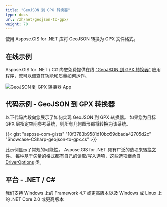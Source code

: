 ```yaml
---
title: "GeoJSON 到 GPX 转换器"
type: docs
url: /zh/net/geojson-to-gpx/
weight: 70
---
```


使用 Aspose.GIS for .NET 库将 GeoJSON 转换为 GPX 文件格式。

## **在线示例**

Aspose.GIS for .NET / C# 向您免费提供在线 ["GeoJSON 到 GPX 转换器"](https://products.aspose.app/gis/conversion/geojson-to-gpx) 应用程序，您可以调查其功能和质量如何运作。

![GeoJSON 到 GPX 转换器 App](conversion.png)

## **代码示例 - GeoJSON 到 GPX 转换器**

以下代码片段向您展示了如何实现 GeoJSON 到 GPX 转换器。 如果您为目标 GPX 层指定空间参考系统，则所有几何图形都将转换为该系统。

{{< gist "aspose-com-gists" "10f3783b9581d10bc69dbada42705d2c" "Showcase-CSharp-geojson-to-gpx.cs" >}}

此示例显示了常规的可能性。 Aspose.GIS for .NET 具有广泛的选项来[转换文件](https://docs.aspose.com/gis/net/vector-layers/)。 每种基于矢量的格式都有自己的读取/写入选项，这些选项继承自 [DriverOptions](https://reference.aspose.com/gis/net/aspose.gis/driveroptions) 类。

## **平台 - .NET / C#**

我们支持 Windows 上的 Framework 4.7 或更高版本以及 Windows 或 Linux 上的 .NET Core 2.0 或更高版本

